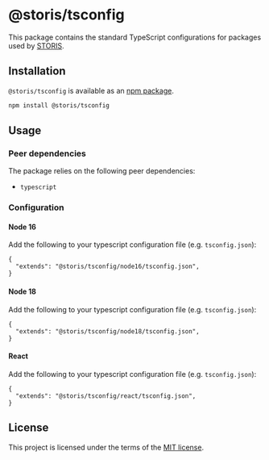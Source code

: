 # @storis/tsconfig

This package contains the standard TypeScript configurations for packages used by [STORIS](https://www.storis.com).

## Installation
`@storis/tsconfig` is available as an [npm package](https://www.npmjs.org/package/@storis/tsconfig).

```sh
npm install @storis/tsconfig
```

## Usage

### Peer dependencies

The package relies on the following peer dependencies:

- `typescript`

### Configuration

#### Node 16
Add the following to your typescript configuration file (e.g. `tsconfig.json`):
```
{
  "extends": "@storis/tsconfig/node16/tsconfig.json",
}
```

#### Node 18
Add the following to your typescript configuration file (e.g. `tsconfig.json`):
```
{
  "extends": "@storis/tsconfig/node18/tsconfig.json",
}
```

#### React
Add the following to your typescript configuration file (e.g. `tsconfig.json`):
```
{
  "extends": "@storis/tsconfig/react/tsconfig.json",
}
```

## License
This project is licensed under the terms of the [MIT license](/LICENSE).
